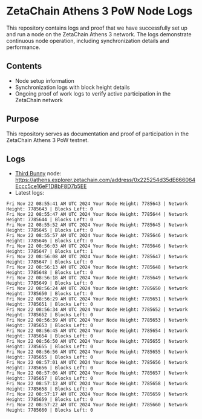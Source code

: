 # ZetaChain Athens 3 PoW Node Logs
This repository contains logs and proof that we have successfully set up and run a node on the ZetaChain Athens 3 network. The logs demonstrate continuous node operation, including synchronization details and performance.

## Contents
- Node setup information
- Synchronization logs with block height details
- Ongoing proof of work logs to verify active participation in the ZetaChain network

## Purpose
This repository serves as documentation and proof of participation in the ZetaChain Athens 3 PoW testnet.

## Logs

- [Third Bunny](https://thirdbunny.xyz/) node: https://athens.explorer.zetachain.com/address/0x225254d35dE666064Eccc5ce16eF1D8bF8D7b5EE
- Latest logs:
```
Fri Nov 22 08:55:41 AM UTC 2024 Your Node Height: 7785643 | Network Height: 7785643 | Blocks Left: 0
Fri Nov 22 08:55:47 AM UTC 2024 Your Node Height: 7785644 | Network Height: 7785644 | Blocks Left: 0
Fri Nov 22 08:55:52 AM UTC 2024 Your Node Height: 7785645 | Network Height: 7785645 | Blocks Left: 0
Fri Nov 22 08:55:57 AM UTC 2024 Your Node Height: 7785646 | Network Height: 7785646 | Blocks Left: 0
Fri Nov 22 08:56:03 AM UTC 2024 Your Node Height: 7785646 | Network Height: 7785647 | Blocks Left: 1
Fri Nov 22 08:56:08 AM UTC 2024 Your Node Height: 7785647 | Network Height: 7785647 | Blocks Left: 0
Fri Nov 22 08:56:13 AM UTC 2024 Your Node Height: 7785648 | Network Height: 7785648 | Blocks Left: 0
Fri Nov 22 08:56:18 AM UTC 2024 Your Node Height: 7785649 | Network Height: 7785649 | Blocks Left: 0
Fri Nov 22 08:56:24 AM UTC 2024 Your Node Height: 7785650 | Network Height: 7785650 | Blocks Left: 0
Fri Nov 22 08:56:29 AM UTC 2024 Your Node Height: 7785651 | Network Height: 7785651 | Blocks Left: 0
Fri Nov 22 08:56:34 AM UTC 2024 Your Node Height: 7785652 | Network Height: 7785652 | Blocks Left: 0
Fri Nov 22 08:56:39 AM UTC 2024 Your Node Height: 7785653 | Network Height: 7785653 | Blocks Left: 0
Fri Nov 22 08:56:45 AM UTC 2024 Your Node Height: 7785654 | Network Height: 7785654 | Blocks Left: 0
Fri Nov 22 08:56:50 AM UTC 2024 Your Node Height: 7785655 | Network Height: 7785655 | Blocks Left: 0
Fri Nov 22 08:56:56 AM UTC 2024 Your Node Height: 7785655 | Network Height: 7785655 | Blocks Left: 0
Fri Nov 22 08:57:01 AM UTC 2024 Your Node Height: 7785656 | Network Height: 7785656 | Blocks Left: 0
Fri Nov 22 08:57:06 AM UTC 2024 Your Node Height: 7785657 | Network Height: 7785657 | Blocks Left: 0
Fri Nov 22 08:57:12 AM UTC 2024 Your Node Height: 7785658 | Network Height: 7785658 | Blocks Left: 0
Fri Nov 22 08:57:17 AM UTC 2024 Your Node Height: 7785659 | Network Height: 7785659 | Blocks Left: 0
Fri Nov 22 08:57:22 AM UTC 2024 Your Node Height: 7785660 | Network Height: 7785660 | Blocks Left: 0
```

